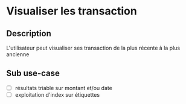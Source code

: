# Visualiser les transaction

## Description

L'utilisateur peut visualiser ses transaction de la plus récente à la plus ancienne

## Sub use-case

- [ ] résultats triable sur montant et/ou date
- [ ] exploitation d'index sur étiquettes
